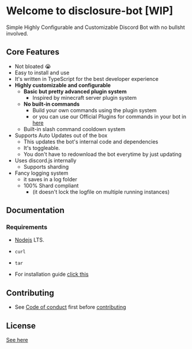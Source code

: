 # Welcome to disclosure-bot [WIP]
Simple Highly Configurable and Customizable Discord Bot with no bullsht involved.

## Core Features
- Not bloated 😭
- Easy to install and use
- It's written in TypeScript for the best developer experience
- **Highly customizable and configurable**
  - **Basic but pretty advanced plugin system**
    - Inspired by minecraft server plugin system
  - **No built-in commands**
    - Build your own commands using the plugin system
    - or you can use our Official Plugins for commands in your bot in [here](plugins)
  - Built-in slash command cooldown system
- Supports Auto Updates out of the box 
  - This updates the bot's internal code and dependencies
  - It's toggleable.
  - You don't have to redownload the bot everytime by just updating
- Uses discord.js internally
  - Supports sharding
- Fancy logging system
  - it saves in a log folder
  - 100% Shard compliant
    - (it doesn't lock the logfile on multiple running instances)

## Documentation

### Requirements
- [Nodejs](https://nodejs.org/) LTS.
- `curl`
- `tar`

- For installation guide [click this](docs/Getting%20Started.md)

## Contributing

- See [Code of conduct](docs/CODE_OF_CONDUCT.md) first before [contributing](docs/CONTRIBUTING.md)

## License
[See here](LICENSE)